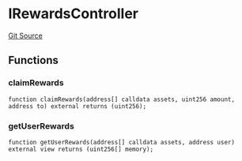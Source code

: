 # IRewardsController
[Git Source](https://github.com/Quantillon-Labs/smart-contracts/quantillon-protocol/blob/d412a0619acefb191468f4973a48348275c68bd9/src/core/vaults/AaveVault.sol)


## Functions
### claimRewards


```solidity
function claimRewards(address[] calldata assets, uint256 amount, address to) external returns (uint256);
```

### getUserRewards


```solidity
function getUserRewards(address[] calldata assets, address user) external view returns (uint256[] memory);
```

